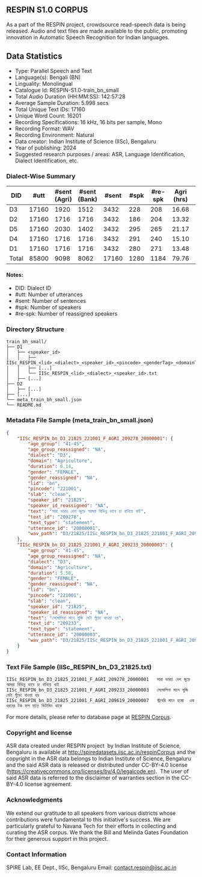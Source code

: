 ## RESPIN S1.0 CORPUS ##

As a part of the RESPIN project, crowdsource read-speech data is being released. Audio and text files
are made available to the public, promoting innovation in Automatic Speech Recognition for Indian languages.

## Data Statistics ##

- Type: Parallel Speech and Text
- Language(s): Bengali (BN)
- Linguality: Monolingual
- Catalogue Id: RESPIN-S1.0-train_bn_small
- Total Audio Duration (HH:MM:SS): 142:57:28
- Average Sample Duration: 5.998 secs
- Total Unique Text IDs: 17160
- Unique Word Count: 16201
- Recording Specifications: 16 kHz, 16 bits per sample, Mono
- Recording Format: WAV
- Recording Environment: Natural
- Data creator: Indian Institute of Science (IISc), Bengaluru
- Year of publishing: 2024
- Suggested research purposes / areas: ASR, Language Identification, Dialect Identification, etc.

### Dialect-Wise Summary ###
| DID   | #utt | #sent (Agri) | #sent (Bank) | #sent | #spk | #re-spk | Agri (hrs) | Bank (hrs) | Total (hrs) |
|-------|------|--------------|--------------|-------|------|---------|------------|------------|-------------|
| D3 | 17160 | 1920 | 1512 | 3432 | 228 | 208 | 16.68 | 12.72 | 29.40 |
| D2 | 17160 | 1716 | 1716 | 3432 | 186 | 204 | 13.32 | 12.89 | 26.20 |
| D5 | 17160 | 2030 | 1402 | 3432 | 295 | 265 | 21.17 | 12.21 | 33.39 |
| D4 | 17160 | 1716 | 1716 | 3432 | 291 | 240 | 15.10 | 13.75 | 28.85 |
| D1 | 17160 | 1716 | 1716 | 3432 | 280 | 271 | 13.48 | 11.63 | 25.11 |
| Total | 85800 | 9098 | 8062 | 17160 | 1280 | 1184 | 79.76 | 63.20 | 142.96 |



#### Notes:
- DID: Dialect ID
- #utt: Number of utterances
- #sent: Number of sentences
- #spk: Number of speakers
- #re-spk: Number of reassigned speakers

### Directory Structure ###
```
train_bh_small/
├── D1
│   ├── <speaker_id>
│   │   ├── IISc_RESPIN_<lid>_<dialect>_<speaker_id>_<pincode>_<genderTag>_<domainTag>_<text_id>_<uttid>.wav
│   │   ├── [...]
│   │   └── IISc_RESPIN_<lid>_<dialect>_<speaker_id>.txt
│   ├── [...]
├── D2
│   ├── [...]
├── [...]
└── meta_train_bh_small.json
└── README.md
```

### Metadata File Sample (meta_train_bn_small.json) ###

```json
{
    "IISc_RESPIN_bn_D3_21825_221001_F_AGRI_209278_20000001": {
        "age_group": "41-45",
        "age_group_reassigned": "NA",
        "dialect": "D3",
        "domain": "Agriculture",
        "duration": 6.14,
        "gender": "FEMALE",
        "gender_reassigned": "NA",
        "lid": "bn",
        "pincode": "221001",
        "slab": "clean",
        "speaker_id": "21825",
        "speaker_id_reassigned": "NA",
        "text": "সারা ভারত দেশ জুড়ে আমরা বিভিন্ন ভাবে চা বানিয়ে খাই",
        "text_id": "209278",
        "text_type": "statement",
        "utterance_id": "20000001",
        "wav_path": "D3/21825/IISc_RESPIN_bn_D3_21825_221001_F_AGRI_209278_20000001.wav"
    },
    "IISc_RESPIN_bn_D3_21825_221001_F_AGRI_209233_20000003": {
        "age_group": "41-45",
        "age_group_reassigned": "NA",
        "dialect": "D3",
        "domain": "Agriculture",
        "duration": 5.58,
        "gender": "FEMALE",
        "gender_reassigned": "NA",
        "lid": "bn",
        "pincode": "221001",
        "slab": "clean",
        "speaker_id": "21825",
        "speaker_id_reassigned": "NA",
        "text": "সেমোলিনা মানে সুজি যেটা গুঁড়ো খাওয়া হয়",
        "text_id": "209233",
        "text_type": "statement",
        "utterance_id": "20000003",
        "wav_path": "D3/21825/IISc_RESPIN_bn_D3_21825_221001_F_AGRI_209233_20000003.wav"
    }
}
```

### Text File Sample (IISc_RESPIN_bn_D3_21825.txt) ###
```
IISc_RESPIN_bn_D3_21825_221001_F_AGRI_209278_20000001	সারা ভারত দেশ জুড়ে আমরা বিভিন্ন ভাবে চা বানিয়ে খাই
IISc_RESPIN_bn_D3_21825_221001_F_AGRI_209233_20000003	সেমোলিনা মানে সুজি যেটা গুঁড়ো খাওয়া হয়
IISc_RESPIN_bn_D3_21825_221001_F_AGRI_209619_20000007	স্ট্রবেরি মানে হচ্ছে  এক ধরনের টক ফল যাতে ভিটামিন থাকে
```

For more details, please refer to database page at [RESPIN Corpus](http://spiredatasets.iisc.ac.in/respinCorpus).

### Copyright and license ###

ASR data created under RESPIN project  by Indian Institute of Science, Bengaluru is available
at http://spiredatasets.iisc.ac.in/respinCorpus and the copyright in the ASR data belongs to
Indian Institute of Science, Bengaluru and the said ASR data is released or distributed under
CC-BY-4.0 license (https://creativecommons.org/licenses/by/4.0/legalcode.en).  The user of
said ASR data is referred to the disclaimer of warranties section in the CC-BY-4.0 license
agreement.


### Acknowledgments ###

We extend our gratitude to all speakers from various districts whose contributions were fundamental to this initiative's success.
We are particularly grateful to Navana Tech for their efforts in collecting and curating the ASR corpus.
We thank the Bill and Melinda Gates Foundation for their generous support in this project.

### Contact Information ###

SPIRE Lab, EE Dept., IISc, Bengaluru
Email: contact.respin@iisc.ac.in
